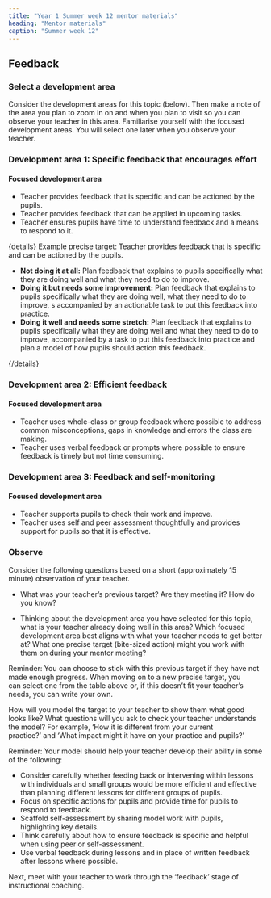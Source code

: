 ```yaml
---
title: "Year 1 Summer week 12 mentor materials"
heading: "Mentor materials"
caption: "Summer week 12"
---
```



## Feedback

### Select a development area

Consider the development areas for this topic (below). Then make a note of the area you plan to zoom in on and when you plan to visit so you can observe your teacher in this area. Familiarise yourself with the focused development areas. You will select one later when you observe your teacher.

### Development area 1: Specific feedback that encourages effort

#### Focused development area 

- Teacher provides feedback that is specific and can be actioned by the pupils.
- Teacher provides feedback that can be applied in upcoming tasks. 
- Teacher ensures pupils have time to understand feedback and a means to respond to it. 

{details}
Example precise target: Teacher provides feedback that is specific and can be actioned by the pupils.


- **Not doing it at all:** Plan feedback that explains to pupils specifically what they are doing well and what they need to do to improve.
- **Doing it but needs some improvement:** Plan feedback that explains to pupils specifically what they are doing well, what they need to do to improve, s accompanied by an actionable task to put this feedback into practice.
- **Doing it well and needs some stretch:** Plan feedback that explains to pupils specifically what they are doing well and what they need to do to improve, accompanied by a task to put this feedback into practice and plan a model of how pupils should action this feedback.

{/details}

### Development area 2: Efficient feedback

#### Focused development area 

- Teacher uses whole-class or group feedback where possible to address common misconceptions, gaps in knowledge and errors the class are making. 
- Teacher uses verbal feedback or prompts where possible to ensure feedback is timely but not time consuming.

### Development area 3: Feedback and self-monitoring

#### Focused development area 

- Teacher supports pupils to check their work and improve. 
- Teacher uses self and peer assessment thoughtfully and provides support for pupils so that it is effective.                                                                                      

### Observe

Consider the following questions based on a short (approximately 15 minute) observation of your teacher.

- What was your teacher’s previous target? Are they meeting it? How do you know?

- Thinking about the development area you have selected for this topic, what is your teacher already doing well in this area? Which focused development area best aligns with what your teacher needs to get better at? What one precise target (bite-sized action) might you work with them on during your mentor meeting?

Reminder: You can choose to stick with this previous target if they have not made enough progress. When moving on to a new precise target, you can select one from the table above or, if this doesn’t fit your teacher’s needs, you can write your own.

How will you model the target to your teacher to show them what good looks like? What questions will you ask to check your teacher understands the model? For example, ‘How it is different from your current practice?’ and ‘What impact might it have on your practice and pupils?’

Reminder: Your model should help your teacher develop their ability in some of the following:

- Consider carefully whether feeding back or intervening within lessons with individuals and small groups would be more efficient and effective than planning different lessons for different groups of pupils.
- Focus on specific actions for pupils and provide time for pupils to respond to feedback.
- Scaffold self-assessment by sharing model work with pupils, highlighting key details.
- Think carefully about how to ensure feedback is specific and helpful when using peer or self-assessment.
- Use verbal feedback during lessons and in place of written feedback after lessons where possible.

Next, meet with your teacher to work through the ‘feedback’ stage of instructional coaching. 

